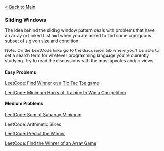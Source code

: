 [< Back to Main](../../README.md)

### Sliding Windows

The idea behind the sliding window pattern deals with problems that have an array or Linked List and when you are asked to find some contiguous subset of a given size and condition.

Note: On the LeetCode links go to the discussion tab where you'll be able to set a search term for whatever programming language you're currently studying. Try to read the discussions with the most upvotes and/or views.

#### Easy Problems

[LeetCode: Find Winner on a Tic Tac Toe game](https://leetcode.com/problems/find-winner-on-a-tic-tac-toe-game/)

[LeetCode: Minimum Hours of Training to Win a Competition](https://leetcode.com/problems/minimum-hours-of-training-to-win-a-competition/)

#### Medium Problems

[LeetCode: Sum of Subarray Minimum](https://leetcode.com/problems/sum-of-subarray-minimums/)

[LeetCode: Arithmetic Slices](https://leetcode.com/problems/arithmetic-slices/)

[LeetCode: Predict the Winner](https://leetcode.com/problems/predict-the-winner/)

[LeetCode: Find the Winner of an Array Game](https://leetcode.com/problems/find-the-winner-of-an-array-game/)
